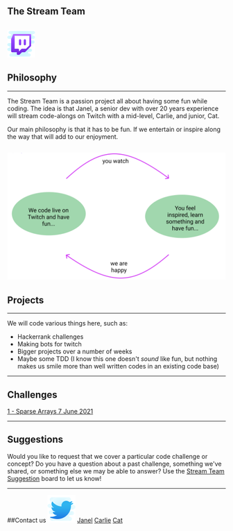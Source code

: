 ## The Stream Team
[![Twitch](./assets/icons8-twitch-64.png)](https://www.twitch.tv/carlietv)
---

## Philosophy
---
The Stream Team is a passion project all about having some fun while coding. The idea is that Janel, a senior dev with over 20 years experience will stream code-alongs on Twitch with a mid-level, Carlie, and junior, Cat.

Our main philosophy is that it has to be fun. If we entertain or inspire along the way that will add to our enjoyment.

![FlowchartofFun](./assets/happinessFlowchart.png)
---
## Projects
---

We will code various things here, such as:
 
- Hackerrank challenges
- Making bots for twitch
- Bigger projects over a number of weeks
- Maybe some TDD (I know this one doesn't *sound* like fun, but nothing makes us smile more than well written codes in an existing code base)
---
## Challenges
[1 - Sparse Arrays 7 June 2021](https://github.com/catcstevens/stream-team/tree/main/challenges/1-sparseArrays)

---
## Suggestions
Would you like to request that we cover a particular code challenge or concept? Do you have a question about a past challenge, something we've shared, or something else we may be able to answer? Use the [Stream Team Suggestion](https://github.com/catcstevens/stream-team/projects/1) board to let us know!

---
##Contact us
![Twitter](./assets/icons8-twitter-64.png)
[Janel](https://twitter.com/JanelBrandon12)
[Carlie](https://twitter.com/CarlieHamilton_)
[Cat](https://twitter.com/Catcstevens)


